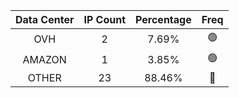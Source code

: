 | Data Center | IP Count | Percentage | Freq |
|:------------:|:--------:|:-----------:|:-----:|
| OVH | 2 | 7.69% | 🟢 |
| AMAZON | 1 | 3.85% | 🟢 |
| OTHER | 23 | 88.46% | 🔴 |